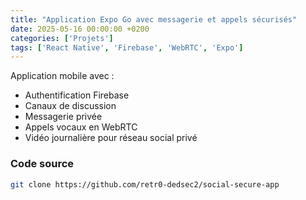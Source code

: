```yaml
---
title: "Application Expo Go avec messagerie et appels sécurisés"
date: 2025-05-16 00:00:00 +0200
categories: ['Projets']
tags: ['React Native', 'Firebase', 'WebRTC', 'Expo']
---
```


Application mobile avec :
- Authentification Firebase
- Canaux de discussion
- Messagerie privée
- Appels vocaux en WebRTC
- Vidéo journalière pour réseau social privé

### Code source

```bash
git clone https://github.com/retr0-dedsec2/social-secure-app
```


